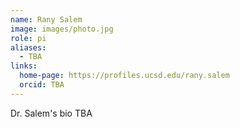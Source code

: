 ```yaml
---
name: Rany Salem
image: images/photo.jpg
role: pi
aliases:
  - TBA
links:
  home-page: https://profiles.ucsd.edu/rany.salem
  orcid: TBA
---
```


Dr. Salem's bio TBA
